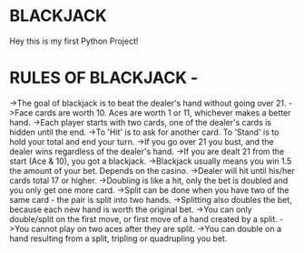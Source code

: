 # BLACKJACK
Hey this is my first Python Project!
# RULES OF BLACKJACK - 
->The goal of blackjack is to beat the dealer's hand without going over 21.
->Face cards are worth 10. Aces are worth 1 or 11, whichever makes a better hand.
->Each player starts with two cards, one of the dealer's cards is hidden until the end.
->To 'Hit' is to ask for another card. To 'Stand' is to hold your total and end your turn.
->If you go over 21 you bust, and the dealer wins regardless of the dealer's hand.
->If you are dealt 21 from the start (Ace & 10), you got a blackjack.
->Blackjack usually means you win 1.5 the amount of your bet. Depends on the casino.
->Dealer will hit until his/her cards total 17 or higher.
->Doubling is like a hit, only the bet is doubled and you only get one more card.
->Split can be done when you have two of the same card - the pair is split into two hands.
->Splitting also doubles the bet, because each new hand is worth the original bet.
->You can only double/split on the first move, or first move of a hand created by a split.
->You cannot play on two aces after they are split.
->You can double on a hand resulting from a split, tripling or quadrupling you bet.
